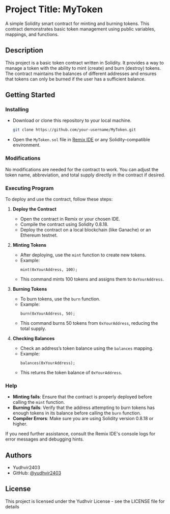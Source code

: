 # Project Title: MyToken

A simple Solidity smart contract for minting and burning tokens. This contract demonstrates basic token management using public variables, mappings, and functions.

## Description

This project is a basic token contract written in Solidity. It provides a way to manage a token with the ability to mint (create) and burn (destroy) tokens. The contract maintains the balances of different addresses and ensures that tokens can only be burned if the user has a sufficient balance.

## Getting Started

### Installing

- Download or clone this repository to your local machine.
  ```bash
  git clone https://github.com/your-username/MyToken.git
  ```
- Open the `MyToken.sol` file in [Remix IDE](https://remix.ethereum.org/) or any Solidity-compatible environment.

### Modifications

No modifications are needed for the contract to work. You can adjust the token name, abbreviation, and total supply directly in the contract if desired.

### Executing Program

To deploy and use the contract, follow these steps:

1. **Deploy the Contract**  
   - Open the contract in Remix or your chosen IDE.
   - Compile the contract using Solidity 0.8.18.
   - Deploy the contract on a local blockchain (like Ganache) or an Ethereum testnet.

2. **Minting Tokens**
   - After deploying, use the `mint` function to create new tokens.
   - Example:
     ```solidity
     mint(0xYourAddress, 100);
     ```
   - This command mints 100 tokens and assigns them to `0xYourAddress`.

3. **Burning Tokens**
   - To burn tokens, use the `burn` function.
   - Example:
     ```solidity
     burn(0xYourAddress, 50);
     ```
   - This command burns 50 tokens from `0xYourAddress`, reducing the total supply.

4. **Checking Balances**
   - Check an address’s token balance using the `balances` mapping.
   - Example:
     ```solidity
     balances(0xYourAddress);
     ```
   - This returns the token balance of `0xYourAddress`.

### Help

- **Minting fails**: Ensure that the contract is properly deployed before calling the `mint` function.
- **Burning fails**: Verify that the address attempting to burn tokens has enough tokens in its balance before calling the `burn` function.
- **Compiler Errors**: Make sure you are using Solidity version 0.8.18 or higher.

If you need further assistance, consult the Remix IDE's console logs for error messages and debugging hints.

## Authors

- Yudhvir2403
- GitHub: [@yudhvir2403](https://github.com/yudhvir2403)

## License

This project is licensed under the Yudhvir License - see the LICENSE file for details
